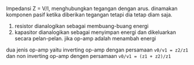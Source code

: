 Impedansi Z = V/I, menghubungkan tegangan dengan arus. dinamakan komponen pasif ketika diberikan tegangan tetapi dia tetap diam saja. 
1. resistor dianalogikan sebagai membuang-buang energi
2. kapasitor dianalogikan sebagai menyimpan energi dan dikeluarkan secara pelan-pelan. jika op-amp adalah menambah energi

dua jenis op-amp yaitu inverting op-amp dengan persamaan 
```v0/v1 = z2/z1```
dan non inverting op-amp dengen persamaan
```v0/v1 = (z1 + z2)/z1```
